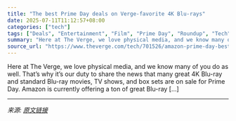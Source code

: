 ```yaml
---
title: "The best Prime Day deals on Verge-favorite 4K Blu-rays"
date: 2025-07-11T11:12:57+08:00
categories: ["tech"]
tags: ["Deals", "Entertainment", "Film", "Prime Day", "Roundup", "Tech", "TV Shows"]
summary: "Here at The Verge, we love physical media, and we know many of you do as well. That’s why it’s our duty to share the news that many great 4K Blu-ray and standard Blu-ray movies, TV shows, and box sets"
source_url: "https://www.theverge.com/tech/701526/amazon-prime-day-best-4k-blu-ray-deals-target-sale-2025"
---
```


Here at The Verge, we love physical media, and we know many of you do as well. That’s why it’s our duty to share the news that many great 4K Blu-ray and standard Blu-ray movies, TV shows, and box sets are on sale for Prime Day. Amazon is currently offering a ton of great Blu-ray [&#8230;]

---

*来源: [原文链接](https://www.theverge.com/tech/701526/amazon-prime-day-best-4k-blu-ray-deals-target-sale-2025)*
